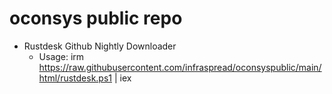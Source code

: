 # oconsys public repo

- Rustdesk Github Nightly Downloader
  - Usage:
  irm https://raw.githubusercontent.com/infraspread/oconsyspublic/main/html/rustdesk.ps1 | iex

